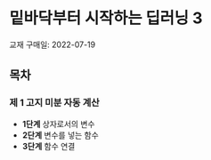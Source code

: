 # 밑바닥부터 시작하는 딥러닝 3
교재 구매일: 2022-07-19

## 목차
### **제 1 고지** 미분 자동 계산
* **1단계** 상자로서의 변수
* **2단계** 변수를 넣는 함수
* **3단계** 함수 연결
